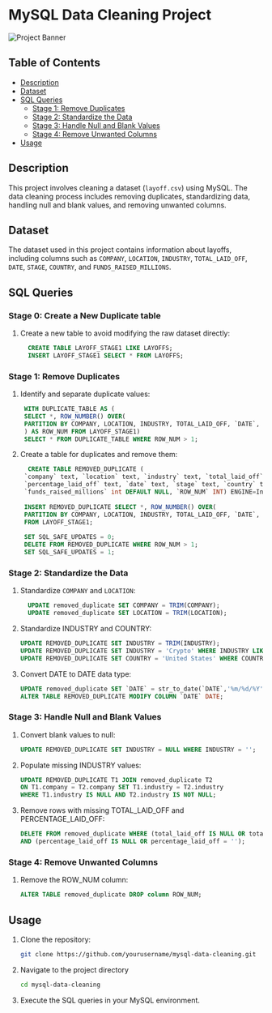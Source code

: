 # MySQL Data Cleaning Project
![Project Banner](https://www.oracle.com/a/ocom/img/dc/tb/212x80-o-my-sql-color.png)
## Table of Contents
- [Description](#description)
- [Dataset](#dataset)
- [SQL Queries](#sql-queries)
  - [Stage 1: Remove Duplicates](#stage-1-remove-duplicates)
  - [Stage 2: Standardize the Data](#stage-2-standardize-the-data)
  - [Stage 3: Handle Null and Blank Values](#stage-3-handle-null-and-blank-values)
  - [Stage 4: Remove Unwanted Columns](#stage-4-remove-unwanted-columns)
- [Usage](#usage)

## Description
This project involves cleaning a dataset (`layoff.csv`) using MySQL. The data cleaning process includes removing duplicates, standardizing data, handling null and blank values, and removing unwanted columns.

## Dataset
The dataset used in this project contains information about layoffs, including columns such as `COMPANY`, `LOCATION`, `INDUSTRY`, `TOTAL_LAID_OFF`, `DATE`, `STAGE`, `COUNTRY`, and `FUNDS_RAISED_MILLIONS`.

## SQL Queries
### Stage 0: Create a New Duplicate table
1. Create a new table to avoid modifying the raw dataset directly:
   ```sql
     CREATE TABLE LAYOFF_STAGE1 LIKE LAYOFFS;
     INSERT LAYOFF_STAGE1 SELECT * FROM LAYOFFS;

### Stage 1: Remove Duplicates

1. Identify and separate duplicate values:
   ```sql
    WITH DUPLICATE_TABLE AS (
    SELECT *, ROW_NUMBER() OVER(
    PARTITION BY COMPANY, LOCATION, INDUSTRY, TOTAL_LAID_OFF, `DATE`, STAGE, COUNTRY, FUNDS_RAISED_MILLIONS
    ) AS ROW_NUM FROM LAYOFF_STAGE1)
    SELECT * FROM DUPLICATE_TABLE WHERE ROW_NUM > 1;
   
2. Create a table for duplicates and remove them:
   ```sql
     CREATE TABLE REMOVED_DUPLICATE (
    `company` text, `location` text, `industry` text, `total_laid_off` int DEFAULT NULL,
    `percentage_laid_off` text, `date` text, `stage` text, `country` text, 
    `funds_raised_millions` int DEFAULT NULL, `ROW_NUM` INT) ENGINE=InnoDB DEFAULT CHARSET=utf8mb4 COLLATE=utf8mb4_0900_ai_ci;
  
    INSERT REMOVED_DUPLICATE SELECT *, ROW_NUMBER() OVER(
    PARTITION BY COMPANY, LOCATION, INDUSTRY, TOTAL_LAID_OFF, `DATE`, STAGE, COUNTRY, FUNDS_RAISED_MILLIONS) AS ROW_NUM 
    FROM LAYOFF_STAGE1;
    
    SET SQL_SAFE_UPDATES = 0;
    DELETE FROM REMOVED_DUPLICATE WHERE ROW_NUM > 1;
    SET SQL_SAFE_UPDATES = 1;
### Stage 2: Standardize the Data

1. Standardize `COMPANY` and `LOCATION`:
   ```sql
     UPDATE removed_duplicate SET COMPANY = TRIM(COMPANY);
     UPDATE removed_duplicate SET LOCATION = TRIM(LOCATION);

2. Standardize INDUSTRY and COUNTRY:
   ```sql
   UPDATE REMOVED_DUPLICATE SET INDUSTRY = TRIM(INDUSTRY);
   UPDATE REMOVED_DUPLICATE SET INDUSTRY = 'Crypto' WHERE INDUSTRY LIKE 'CRYPTO%';
   UPDATE REMOVED_DUPLICATE SET COUNTRY = 'United States' WHERE COUNTRY LIKE 'United States%';

3. Convert DATE to DATE data type:
   ```sql
   UPDATE removed_duplicate SET `DATE` = str_to_date(`DATE`,'%m/%d/%Y');
   ALTER TABLE REMOVED_DUPLICATE MODIFY COLUMN `DATE` DATE;

### Stage 3: Handle Null and Blank Values

1. Convert blank values to null:
   ```sql
   UPDATE REMOVED_DUPLICATE SET INDUSTRY = NULL WHERE INDUSTRY = '';

2. Populate missing INDUSTRY values:
   ```sql
   UPDATE REMOVED_DUPLICATE T1 JOIN removed_duplicate T2
   ON T1.company = T2.company SET T1.industry = T2.industry
   WHERE T1.industry IS NULL AND T2.industry IS NOT NULL;

3. Remove rows with missing TOTAL_LAID_OFF and PERCENTAGE_LAID_OFF:
   ```sql
   DELETE FROM removed_duplicate WHERE (total_laid_off IS NULL OR total_laid_off = '')
   AND (percentage_laid_off IS NULL OR percentage_laid_off = '');

### Stage 4: Remove Unwanted Columns

1. Remove the ROW_NUM column:
   ```sql
   ALTER TABLE removed_duplicate DROP column ROW_NUM;

## Usage

1. Clone the repository:
   ```sh
   git clone https://github.com/yourusername/mysql-data-cleaning.git

2. Navigate to the project directory
   ```sh
   cd mysql-data-cleaning

3. Execute the SQL queries in your MySQL environment.
   
